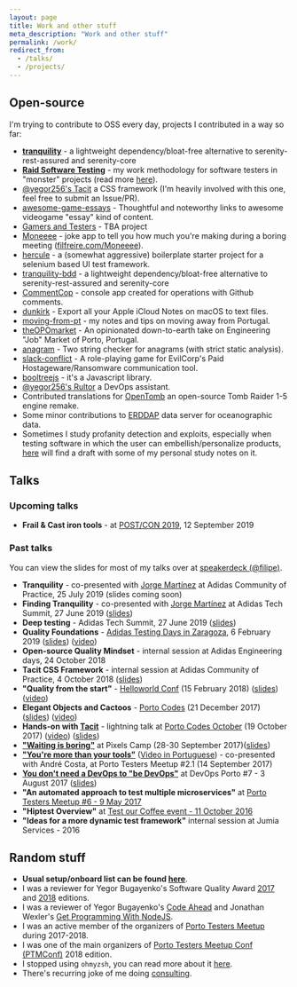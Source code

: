 ```yaml
---
layout: page
title: Work and other stuff
meta_description: "Work and other stuff"
permalink: /work/
redirect_from:
  - /talks/
  - /projects/
---
```


## Open-source

I'm trying to contribute to OSS every day, projects I contributed in a way so far:

- **[tranquility](https://tranquility-bdd.com/)** - a lightweight dependency/bloat-free alternative to serenity-rest-assured and serenity-core
- **[Raid Software Testing](https://raid-software-testing.com/)** - my work methodology for software testers in "monster" projects (read more [here](https://filfreire.com/posts/asymmetric_warfare)).
- [@yegor256's Tacit](https://github.com/yegor256/tacit) a CSS framework (I'm heavily involved with this one, feel free to submit an Issue/PR).
- [awesome-game-essays](https://github.com/filfreire/awesome-game-essays) - Thoughtful and noteworthy links to awesome videogame "essay" kind of content.
- [Gamers and Testers](https://gamersandtesters.com/) - TBA project
- [Moneeee](https://github.com/filfreire/Moneeee) - joke app to tell you how much you're making during a boring meeting ([filfreire.com/Moneeee](https://filfreire.com/Moneeee/)).
- [hercule](https://github.com/filfreire/hercule) - a (somewhat aggressive) boilerplate starter project for a selenium based UI test framework.
- [tranquility-bdd](https://github.com/filfreire/tranquility-bdd) - a lightweight dependency/bloat-free alternative to serenity-rest-assured and serenity-core
- [CommentCop](https://github.com/filfreire/CommentCop) - console app created for operations with Github comments.
- [dunkirk](https://github.com/filfreire/dunkirk) - Export all your Apple iCloud Notes on macOS to text files.
- [moving-from-pt](https://github.com/filfreire/moving-from-pt) - my notes and tips on moving away from Portugal.
- [theOPOmarket](https://github.com/filfreire/theOPOmarket) - An opinionated down-to-earth take on Engineering "Job" Market of Porto, Portugal.
- [anagram](https://github.com/filfreire/anagram) -  Two string checker for anagrams (with strict static analysis).
- [slack-conflict](https://github.com/filfreire/slack-conflict) - A role-playing game for EvilCorp's Paid Hostageware/Ransomware communication tool.
- [booltreejs](https://github.com/filfreire/booltreejs) - it's a Javascript library.
- [@yegor256's Rultor](https://github.com/yegor256/rultor) a DevOps assistant.
- Contributed translations for [OpenTomb](https://github.com/opentomb/OpenTomb) an open-source Tomb Raider 1-5 engine remake.
- Some minor contributions to [ERDDAP](http://coastwatch.pfeg.noaa.gov/erddap/download/changes.html) data server for oceanographic data.
- Sometimes I study profanity detection and exploits, especially when testing software in which the user can embellish/personalize products, [here](/profanity-study) will find a draft with some of my personal study notes on it.

## Talks

### Upcoming talks

- **Frail & Cast iron tools** - at [POST/CON 2019](https://www.getpostman.com/post-con-2019), 12 September 2019

### Past talks

You can view the slides for most of my talks over at [speakerdeck (@filipe)](https://speakerdeck.com/filipe).
- **Tranquility** - co-presented with [Jorge Martínez](https://www.linkedin.com/in/jmromanos/) at Adidas Community of Practice, 25 July 2019 (slides coming soon)
- **Finding Tranquility** - co-presented with [Jorge Martínez](https://www.linkedin.com/in/jmromanos/) at Adidas Tech Summit, 27 June 2019 ([slides](https://speakerdeck.com/filipe/finding-tranquility))
- **Deep testing** - Adidas Tech Summit, 27 June 2019 ([slides](https://speakerdeck.com/filipe/deep-testing))
- **Quality Foundations** - [Adidas Testing Days in Zaragoza](https://www.koliseo.com/jmsampayo/adidas-testing-day-2019-zaragoza-spain/r4p/5758267368144896/agenda#/5663515423539200), 6 February 2019 ([slides](https://speakerdeck.com/filipe/quality-foundations)) ([video](https://youtu.be/POQJX-tRhIA))
- **Open-source Quality Mindset** -  internal session at Adidas Engineering days, 24 October 2018
- **Tacit CSS Framework** - internal session at Adidas Community of Practice, 4 October 2018 ([slides](https://speakerdeck.com/filipe/tacit-css-framework))
- **"Quality from the start"** - [Helloworld Conf](https://helloworldconf.pt/) (15 February 2018) ([slides](https://speakerdeck.com/filipe/quality-from-the-start)) ([video](https://youtu.be/_Dal5reX1Sw))
- **Elegant Objects and Cactoos** - [Porto Codes](https://www.meetup.com/portocodes/events/245727845/) (21 December 2017) ([slides](https://speakerdeck.com/filipe/elegant-objects-and-cactoos)) ([video](https://youtu.be/LlkptvKK6Mw))
- **Hands-on with [Tacit](https://github.com/yegor256/tacit)** - lightning talk at [Porto Codes October](https://www.meetup.com/portocodes/events/243675088/) (19 October 2017) ([video](https://youtu.be/SCcJcSVBSpU)) ([slides](https://speakerdeck.com/filipe/tacit))
- **["Waiting is boring"](https://speakerdeck.com/filipe/waiting-is-boring)** at Pixels Camp (28-30 September 2017)([slides](https://speakerdeck.com/filipe/waiting-is-boring))
- **["You're more than your tools"](https://www.eventbrite.pt/e/bilhetes-porto-testers-meetup-21-37305787615)** ([Video in Portuguese](https://youtu.be/hx-T5xItraQ)) - co-presented with André Costa, at Porto Testers Meetup #2.1 (14 September 2017)
- **[You don't need a DevOps to "be DevOps"](https://www.meetup.com/devopsporto/events/241838901/)** at DevOps Porto #7 - 3 August 2017 ([slides](https://speakerdeck.com/filipe/you-dont-need-a-devops-to-be-devops))
- **"An automated approach to test multiple microservices"** at [Porto Testers Meetup #6 - 9 May 2017](https://www.eventbrite.pt/e/bilhetes-porto-testers-meetup-6-33774996925)
- **"Hiptest Overview"** at [Test our Coffee event - 11 October 2016](https://www.pstqb.pt/11102016-pt)
- **"Ideas for a more dynamic test framework"** internal session at Jumia Services - 2016

## Random stuff

- **Usual setup/onboard list can be found [here](/onboard)**.
- I was a reviewer for Yegor Bugayenko's Software Quality Award [2017](http://www.yegor256.com/2016/10/23/award-2017.html) and [2018](https://www.yegor256.com/2017/10/24/award-2018.html) editions.
- I was a reviewer of Yegor Bugayenko's [Code Ahead](https://www.codeahead.org/) and Jonathan Wexler's [Get Programming With NodeJS](https://www.manning.com/books/get-programming-with-node-js).
- I was an active member of the organizers of [Porto Testers Meetup](https://portotestersmeetup.github.io) during 2017-2018.
- I was one of the main organizers of [Porto Testers Meetup Conf (PTMConf)](https://ptmconf.com/) 2018 edition.
- I stopped using `ohmyzsh`, you can read more about it [here](/posts/ohmyslowzsh).
- There's recurring joke of me doing [consulting](http://freireconsulting.org/).

